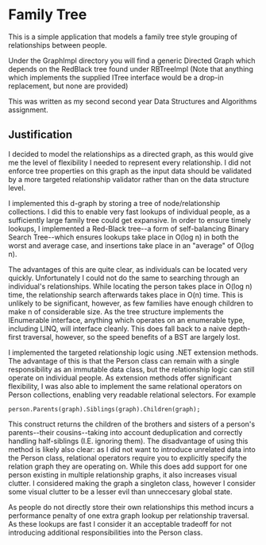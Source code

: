﻿Family Tree
===========

This is a simple application that models a family tree style grouping of relationships between people.

Under the GraphImpl directory you will find a generic Directed Graph which depends on the RedBlack tree found under RBTreeImpl 
(Note that anything which implements the supplied ITree interface would be a drop-in replacement, but none are provided)

This was written as my second second year Data Structures and Algorithms assignment.

Justification
-------------

I decided to model the relationships as a directed graph, as this would give me the level of flexibility I needed to represent every relationship. I did not enforce tree properties on this graph as the input data should be validated by a more targeted relationship validator rather than on the data structure level.

I implemented this d-graph by storing a tree of node/relationship collections. I did this to enable very fast lookups of individual people, as a sufficiently large family tree could get expansive. In order to ensure timely lookups, I implemented a Red-Black tree--a form of self-balancing Binary Search Tree--which ensures lookups take place in O(log n) in both the worst and average case, and insertions take place in an "average" of O(log n).

The advantages of this are quite clear, as individuals can be located very quickly. Unfortunately I could not do the same to searching through an individual's relationships. While locating the person takes place in O(log n) time, the relationship search afterwards takes place in O(n) time. This is unlikely to be significant, however, as few families have enough children to make n of considerable size. As the tree structure implements the IEnumerable interface, anything which operates on an enumerable type, including LINQ, will interface cleanly. This does fall back to a naive depth-first traversal, however, so the speed benefits of a BST are largely lost.

I implemented the targeted relationship logic using .NET extension methods. The advantage of this is that the Person class can remain with a single responsibility as an immutable data class, but the relationship logic can still operate on individual people. As extension methods offer significant flexibility, I was also able to implement the same relational operators on Person collections, enabling very readable relational selectors. For example

	person.Parents(graph).Siblings(graph).Children(graph);

This construct returns the children of the brothers and sisters of a person's parents--their cousins--taking into account deduplication and correctly handling half-siblings (I.E. ignoring them). The disadvantage of using this method is likely also clear: as I did not want to introduce unrelated data into the Person class, relational operators require you to explicitly specify the relation graph they are operating on. While this does add support for one person existing in multiple relationship graphs, it also increases visual clutter. I considered making the graph a singleton class, however I consider some visual clutter to be a lesser evil than unneccesary global state.

As people do not directly store their own relationships this method incurs a performance penalty of one extra graph lookup per relationship traversal. As these lookups are fast I consider it an acceptable tradeoff for not introducing additional responsibilities into the Person class.